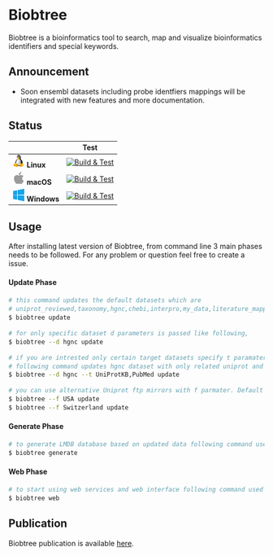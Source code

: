 # Biobtree
Biobtree is a bioinformatics tool to search, map and visualize bioinformatics identifiers and special keywords.

## Announcement

- Soon ensembl datasets including probe identfiers mappings will be integrated with new features and more documentation.

[comment]: <> (## All dataset example Contains 3.4 billions unique identifiers.https://www.ebi.ac.uk/~tgur/biobtree/ Note that Bulk Query is disabled.)

## Status
|   | Test |
|---|:-----:| 
|![Linux](https://raw.githubusercontent.com/Microsoft/azure-pipelines-tasks/master/docs/res/linux_med.png) **Linux**|[![Build & Test][linux-build-badge]][linux-build]|
|![macOS](https://raw.githubusercontent.com/Microsoft/azure-pipelines-tasks/master/docs/res/apple_med.png) **macOS**|[![Build & Test][macOS-build-badge]][macOS-build]| 
|![Win](https://raw.githubusercontent.com/Microsoft/azure-pipelines-tasks/master/docs/res/win_med.png) **Windows**|[![Build & Test][win-build-badge]][win-build]|

[linux-build-badge]: https://dev.azure.com/biobtree/biobtree/_apis/build/status/tamerh.biobtree?branchName=master&jobName=Job&configuration=Job%20linux
[linux-build]: https://dev.azure.com/biobtree/biobtree/_build/latest?definitionId=1&branchName=master

[macOS-build-badge]: https://dev.azure.com/biobtree/biobtree/_apis/build/status/tamerh.biobtree?branchName=master&jobName=Job&configuration=Job%20mac
[macOS-build]: https://dev.azure.com/biobtree/biobtree/_build/latest?definitionId=1&branchName=master

[win-build-badge]: https://dev.azure.com/biobtree/biobtree/_apis/build/status/tamerh.biobtree?branchName=master&jobName=Job&configuration=Job%20windows
[win-build]: https://dev.azure.com/biobtree/biobtree/_build/latest?definitionId=1&branchName=master


## Usage

After installing latest version of Biobtree, from command line 3 main phases needs to be followed. For any problem
or question feel free to create a issue.

#### Update Phase

```sh
# this command updates the default datasets which are 
# uniprot_reviewed,taxonomy,hgnc,chebi,interpro,my_data,literature_mappings,hmdb
$ biobtree update 
```

```sh
# for only specific dataset d parameters is passed like following, 
$ biobtree --d hgnc update 
```

```sh
# if you are intrested only certain target datasets specify t paramater
# following command updates hgnc dataset with only related uniprot and pubmed identifers
$ biobtree --d hgnc --t UniProtKB,PubMed update 
```

```sh
# you can use alternative Uniprot ftp mirrors with f parmater. Default is UK.
$ biobtree --f USA update
$ biobtree --f Switzerland update 
```

#### Generate Phase

```sh
# to generate LMDB database based on updated data following command used
$ biobtree generate
```

#### Web Phase

```sh
# to start using web services and web interface following command used
$ biobtree web
```

## Publication

Biobtree publication is available [here](https://www.biorxiv.org/content/early/2019/01/16/520841.1).
